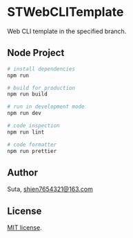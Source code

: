 # STWebCLITemplate

Web CLI template in the specified branch.

## Node Project

```bash
# install dependencies
npm run

# build for production
npm run build

# run in development mode
npm run dev

# code inspection
npm run lint

# code formatter
npm run prettier
```

## Author

Suta, shien7654321@163.com

## License

[mit]: https://opensource.org/licenses/MIT

[MIT license][mit].
